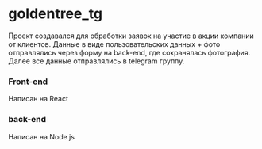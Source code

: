 # goldentree_tg
Проект создавался для обработки заявок на участие в акции компании от клиентов.
Данные в виде пользовательских данных + фото отправлялись через форму на back-end, где сохранялась фотография. Далее все данные отправлялись в telegram группу.

### Front-end
Написан на React
### back-end
Написан на Node js
